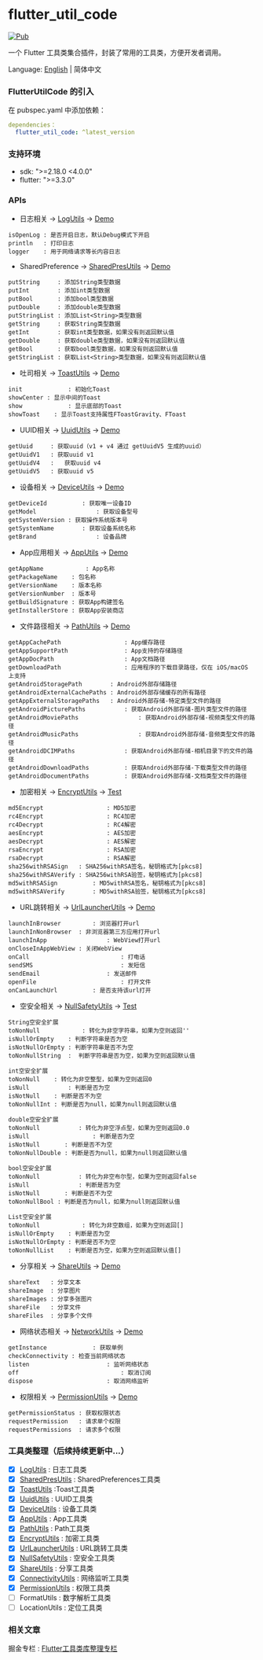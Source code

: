 # flutter_util_code

[![Pub](https://img.shields.io/pub/v/flutter_util_code.svg)](https://pub.dev/packages/flutter_util_code)

一个 Flutter 工具类集合插件，封装了常用的工具类，方便开发者调用。

Language: [English](README.md) | 简体中文

### FlutterUtilCode 的引入

在 pubspec.yaml 中添加依赖：

~~~yaml
dependencies：
  flutter_util_code: ^latest_version
~~~

### 支持环境
- sdk: ">=2.18.0 <4.0.0"
- flutter: ">=3.3.0"

### APIs

- 日志相关 ->  [LogUtils](https://github.com/Fitem/flutter_util_code/blob/master/lib/log_utils.dart) -> [Demo](https://github.com/Fitem/flutter_util_code/blob/master/example/lib/function/log_page.dart)

~~~
isOpenLog : 是否开启日志，默认Debug模式下开启
println   : 打印日志
logger    : 用于网络请求等长内容日志
~~~

- SharedPreference -> [SharedPresUtils](https://github.com/Fitem/flutter_util_code/blob/master/lib/shared_preference_utils.dart) -> [Demo](https://github.com/Fitem/flutter_util_code/blob/master/example/lib/function/shared_prefs/shared_prefs_page.dart)

~~~
putString     : 添加String类型数据
putInt        : 添加int类型数据
putBool       : 添加bool类型数据
putDouble     : 添加double类型数据
putStringList :	添加List<String>类型数据
getString     : 获取String类型数据
getInt        : 获取int类型数据，如果没有则返回默认值
getDouble     : 获取double类型数据，如果没有则返回默认值
getBool       : 获取bool类型数据，如果没有则返回默认值
getStringList : 获取List<String>类型数据，如果没有则返回默认值
~~~

- 吐司相关 -> [ToastUtils](https://github.com/Fitem/flutter_util_code/blob/master/lib/toast_utils.dart) -> [Demo](https://github.com/Fitem/flutter_util_code/blob/master/example/lib/function/toast_page.dart)

~~~
init			 : 初始化Toast
showCenter : 显示中间的Toast
show			 : 显示底部的Toast
showToast	 : 显示Toast支持属性FToastGravity、FToast
~~~

- UUID相关 -> [UuidUtils](https://github.com/Fitem/flutter_util_code/blob/master/lib/uuid_utils.dart) -> [Demo](https://github.com/Fitem/flutter_util_code/blob/master/example/lib/function/uuid_page.dart)

~~~
getUuid		: 获取uuid（v1 + v4 通过 getUuidV5 生成的uuid）
getUuidV1	: 获取uuid v1
getUuidV4	:	获取uuid v4
getUuidV5	: 获取uuid v5
~~~

- 设备相关 -> [DeviceUtils](https://github.com/Fitem/flutter_util_code/blob/master/lib/device_utils.dart) -> [Demo](https://github.com/Fitem/flutter_util_code/blob/master/example/lib/function/device_page.dart)

~~~
getDeviceId			 : 获取唯一设备ID
getModel				 : 获取设备型号
getSystemVersion : 获取操作系统版本号
getSystemName		 : 获取设备系统名称
getBrand				 : 设备品牌
~~~

- App应用相关 -> [AppUtils](https://github.com/Fitem/flutter_util_code/blob/master/lib/app_utils.dart) -> [Demo](https://github.com/Fitem/flutter_util_code/blob/master/example/lib/function/app_page.dart)

~~~
getAppName		 	  : App名称
getPackageName 	  : 包名称
getVersionName    : 版本名称
getVersionNumber  : 版本号
getBuildSignature : 获取App构建签名
getInstallerStore : 获取App安装商店
~~~

- 文件路径相关 -> [PathUtils](https://github.com/Fitem/flutter_util_code/blob/master/lib/path_utils.dart) -> [Demo](https://github.com/Fitem/flutter_util_code/blob/master/example/lib/function/path_page.dart)

~~~
getAppCachePath       			 : App缓存路径
getAppSupportPath     			 : App支持的存储路径
getAppDocPath         			 : App文档路径
getDownloadPath       		 	 : 应用程序的下载目录路径，仅在 iOS/macOS 上支持
getAndroidStoragePath        : Android外部存储路径
getAndroidExternalCachePaths : Android外部存储缓存的所有路径
getAppExternalStoragePaths   : Android外部存储-特定类型文件的路径
getAndroidPicturePaths 			 : 获取Android外部存储-图片类型文件的路径
getAndroidMoviePaths 				 : 获取Android外部存储-视频类型文件的路径
getAndroidMusicPaths 				 : 获取Android外部存储-音频类型文件的路径
getAndroidDCIMPaths     		 : 获取Android外部存储-相机目录下的文件的路径
getAndroidDownloadPaths 		 : 获取Android外部存储-下载类型文件的路径
getAndroidDocumentPaths 		 : 获取Android外部存储-文档类型文件的路径
~~~

- 加密相关 -> [EncryptUtils](https://github.com/Fitem/flutter_util_code/blob/master/lib/encrypt_utils.dart) -> [Test](https://github.com/Fitem/flutter_util_code/blob/master/test/encrypt_test.dart)

~~~
md5Encrypt 					: MD5加密
rc4Encrypt 					: RC4加密
rc4Decrypt 					: RC4解密
aesEncrypt 					: AES加密
aesDecrypt 					: AES解密
rsaEncrypt 					: RSA加密
rsaDecrypt 					: RSA解密
sha256withRSASign 	: SHA256withRSA签名，秘钥格式为[pkcs8]
sha256withRSAVerify : SHA256withRSA验签，秘钥格式为[pkcs8]
md5withRSASign 			: MD5withRSA签名，秘钥格式为[pkcs8]
md5withRSAVerify 		: MD5withRSA验签，秘钥格式为[pkcs8]
~~~

- URL跳转相关 -> [UrlLauncherUtils](https://github.com/Fitem/flutter_util_code/blob/master/lib/url_launcher_utils.dart) -> [Demo](https://github.com/Fitem/flutter_util_code/blob/master/example/lib/function/url_launcher_page.dart)

~~~
launchInBrowser 		: 浏览器打开url
launchInNonBrowser  : 非浏览器第三方应用打开url
launchInApp 				: WebView打开url
onCloseInAppWebView : 关闭WebView
onCall 							: 打电话
sendSMS 						: 发短信
sendEmail 					: 发送邮件
openFile 						: 打开文件
onCanLaunchUrl 			: 是否支持该url打开
~~~

- 空安全相关 -> [NullSafetyUtils](https://github.com/Fitem/flutter_util_code/blob/master/lib/null_safety_utils.dart) -> [Test](https://github.com/Fitem/flutter_util_code/blob/master/test/null_safety_test.dart)

~~~
String空安全扩展
toNonNull 			 : 转化为非空字符串，如果为空则返回''
isNullOrEmpty 	 : 判断字符串是否为空
isNotNullOrEmpty : 判断字符串是否不为空
toNonNullString  :  判断字符串是否为空，如果为空则返回默认值
~~~

~~~
int空安全扩展
toNonNull 	 : 转化为非空整型，如果为空则返回0
isNull 			 : 判断是否为空
isNotNull 	 : 判断是否不为空
toNonNullInt : 判断是否为null，如果为null则返回默认值
~~~

~~~
double空安全扩展
toNonNull 			: 转化为非空浮点型，如果为空则返回0.0
isNull 				 	: 判断是否为空
isNotNull       : 判断是否不为空
toNonNullDouble : 判断是否为null，如果为null则返回默认值
~~~

~~~
bool空安全扩展
toNonNull			: 转化为非空布尔型，如果为空则返回false
isNull 				: 判断是否为空
isNotNull 		: 判断是否不为空
toNonNullBool : 判断是否为null，如果为null则返回默认值
~~~

~~~
List空安全扩展
toNonNull 			 : 转化为非空数组，如果为空则返回[]
isNullOrEmpty 	 : 判断是否为空
isNotNullOrEmpty : 判断是否不为空
toNonNullList 	 : 判断是否为空，如果为空则返回默认值[]
~~~

- 分享相关 -> [ShareUtils](https://github.com/Fitem/flutter_util_code/blob/master/lib/share_utils.dart) -> [Demo](https://github.com/Fitem/flutter_util_code/blob/master/example/lib/function/share_page.dart)

~~~
shareText 	: 分享文本
shareImage  : 分享图片
shareImages : 分享多张图片
shareFile 	: 分享文件
shareFiles 	: 分享多个文件
~~~

- 网络状态相关 -> [NetworkUtils](https://github.com/Fitem/flutter_util_code/blob/master/lib/connectivity_utils.dart) -> [Demo](https://github.com/Fitem/flutter_util_code/blob/master/example/lib/function/connectivity_page.dart)

~~~
getInstance 			: 获取单例
checkConnectivity : 检查当前网络状态
listen 						: 监听网络状态
off 							: 取消订阅
dispose 					: 取消网络监听
~~~

- 权限相关 -> [PermissionUtils](https://github.com/Fitem/flutter_util_code/blob/master/lib/permission_utils.dart) -> [Demo](https://github.com/Fitem/flutter_util_code/blob/master/example/lib/function/permission_page.dart)

~~~
getPermissionStatus : 获取权限状态
requestPermission  	: 请求单个权限
requestPermissions 	: 请求多个权限
~~~
### 工具类整理（后续持续更新中...）
- [x] [LogUtils](https://github.com/Fitem/flutter_util_code/blob/master/lib/log_utils.dart)  : 日志工具类
- [x] [SharedPresUtils](https://github.com/Fitem/flutter_util_code/blob/master/lib/shared_preference_utils.dart) : SharedPreferences工具类
- [x] [ToastUtils](https://github.com/Fitem/flutter_util_code/blob/master/lib/toast_utils.dart) :Toast工具类
- [x] [UuidUtils](https://github.com/Fitem/flutter_util_code/blob/master/lib/uuid_utils.dart) : UUID工具类
- [x] [DeviceUtils](https://github.com/Fitem/flutter_util_code/blob/master/lib/device_utils.dart) : 设备工具类
- [x] [AppUtils](https://github.com/Fitem/flutter_util_code/blob/master/lib/app_utils.dart) : App工具类
- [x] [PathUtils](https://github.com/Fitem/flutter_util_code/blob/master/lib/path_utils.dart) : Path工具类
- [x] [EncryptUtils](https://github.com/Fitem/flutter_util_code/blob/master/lib/encrypt_utils.dart) : 加密工具类
- [x] [UrlLauncherUtils](https://github.com/Fitem/flutter_util_code/blob/master/lib/url_launcher_utils.dart) : URL跳转工具类
- [x] [NullSafetyUtils](https://github.com/Fitem/flutter_util_code/blob/master/lib/null_safety_utils.dart) : 空安全工具类
- [x] [ShareUtils](https://github.com/Fitem/flutter_util_code/blob/master/lib/share_utils.dart) : 分享工具类
- [x] [ConnectivityUtils](https://github.com/Fitem/flutter_util_code/blob/master/lib/connectivity_utils.dart) : 网络监听工具类
- [x] [PermissionUtils](https://github.com/Fitem/flutter_util_code/blob/master/lib/permission_utils.dart) : 权限工具类
- [ ] FormatUtils : 数字解析工具类
- [ ] LocationUtils : 定位工具类

### 相关文章

掘金专栏 : [Flutter工具类库整理专栏](https://juejin.cn/column/7239585610863296571)

